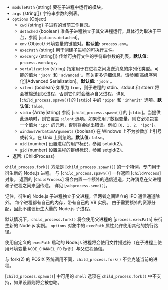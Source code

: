 <!-- YAML
added: v0.5.0
changes:
  - version: v13.2.0
    pr-url: https://github.com/nodejs/node/pull/30162
    description: The `serialization` option is supported now.
  - version: v8.0.0
    pr-url: https://github.com/nodejs/node/pull/10866
    description: The `stdio` option can now be a string.
  - version: v6.4.0
    pr-url: https://github.com/nodejs/node/pull/7811
    description: The `stdio` option is supported now.
-->

* `modulePath` {string} 要在子进程中运行的模块。
* `args` {string[]} 字符串参数的列表。
* `options` {Object}
  * `cwd` {string} 子进程的当前工作目录。
  * `detached` {boolean} 准备子进程独立于其父进程运行。具体行为取决于平台，参阅 [`options.detached`]。
  * `env` {Object} 环境变量的键值对。**默认值:** `process.env`。
  * `execPath` {string} 用于创建子进程的可执行文件。
  * `execArgv` {string[]} 传给可执行文件的字符串参数的列表。**默认值:** `process.execArgv`。
  * `serialization` {string} 指定用于在进程之间发送消息的序列化类型。可能的值为 `'json'` 和 `'advanced'`。有关更多详细信息，请参阅[高级序列化][Advanced Serialization]。**默认值:** `'json'`。
  * `silent` {boolean} 如果为 `true`，则子进程的 stdin、stdout 和 stderr 将会被输送到父进程，否则它们将会继承自父进程，详见 [`child_process.spawn()`] 的 [`stdio`] 中的 `'pipe'` 和 `'inherit'` 选项。**默认值:** `false`。
  * `stdio` {Array|string} 参阅 [`child_process.spawn()`] 的 [`stdio`]。当提供此选项时，则它覆盖 `silent` 选项。如果使用了数组变量，则它必须包含一个值为 `'ipc'` 的元素，否则将会抛出错误。例如 `[0, 1, 2, 'ipc']`。
  * `windowsVerbatimArguments` {boolean} 在 Windows 上不为参数加上引号或转义。在 Unix 上则忽略。**默认值:** `false`。
  * `uid` {number} 设置进程的用户标识，参阅 setuid(2)。
  * `gid` {number} 设置进程的群组标识，参阅 setgid(2)。
* 返回: {ChildProcess}

`child_process.fork()` 方法是 [`child_process.spawn()`] 的一个特例，专门用于衍生新的 Node.js 进程。
与 [`child_process.spawn()`] 一样返回 [`ChildProcess`] 对象。
返回的 [`ChildProcess`] 将会内置一个额外的通信通道，允许消息在父进程和子进程之间来回传递。
详见 [`subprocess.send()`]。

记住，衍生的 Node.js 子进程独立于父进程，但两者之间建立的 IPC 通信通道除外。
每个进程都有自己的内存，带有自己的 V8 实例。
由于需要额外的资源分配，因此不建议衍生大量的 Node.js 子进程。

默认情况下，`child_process.fork()` 将会使用父进程的 [`process.execPath`] 来衍生新的 Node.js 实例。 
`options` 对象中的 `execPath` 属性允许使用其他的执行路径。

使用自定义的 `execPath` 启动的 Node.js 进程将会使用文件描述符（在子进程上使用环境变量 `NODE_CHANNEL_FD` 标识）与父进程通信。

与 fork(2) 的 POSIX 系统调用不同，`child_process.fork()` 不会克隆当前的进程。

[`child_process.spawn()`] 中可用的 `shell` 选项在 `child_process.fork()` 中不支持，如果设置则将会被忽略。

